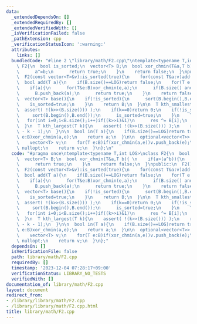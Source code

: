 ```yaml
---
data:
  _extendedDependsOn: []
  _extendedRequiredBy: []
  _extendedVerifiedWith: []
  _isVerificationFailed: false
  _pathExtension: cpp
  _verificationStatusIcon: ':warning:'
  attributes:
    links: []
  bundledCode: "#line 2 \"library/math/F2.cpp\"\ntemplate<typename T,int LOG>\nclass\
    \ F2{\n  bool is_sorted;\n  vector<T> B;\n  bool xor_chmin(T&a,T b){ \n    if(a>(a^b)){\n\
    \      a^=b;\n      return true;\n    }\n    return false;\n  }\npublic:\n  F2():is_sorted(true){}\n\
    \  F2(const vector<T>&v):is_sorted(true){\n    for(const T&a:v)add(a);\n  }\n\n\
    \  bool add(T a){\n    if(B.size()==LOG)return false;\n    for(T e:B)xor_chmin(a,e);\n\
    \    if(a){\n      for(T&e:B)xor_chmin(e,a);\n      if(B.size() and B.back()>a)is_sorted=false;\n\
    \      B.push_back(a);\n      return true;\n    }\n    return false;\n  }\n\n\
    \  vector<T> base(){\n    if(!is_sorted){\n      sort(B.begin(),B.end());\n  \
    \    is_sorted=true;\n    }\n    return B;\n  }\n\n  T kth_smallest(T k){\n  \
    \  assert( !(k>>(B.size())) );\n    if(k==0)return 0;\n    if(!is_sorted){\n \
    \     sort(B.begin(),B.end());\n      is_sorted=true;\n    }\n    T res=0;\n \
    \   for(int i=0;i<B.size();i++)if((k>>i)&1)\n      res ^= B[i];\n    return res;\n\
    \  }\n  T kth_largest(T k){\n    assert( !(k>>(B.size())) );\n    return kth_smallest((T{1}<<B.size())\
    \ - k - 1);\n  }\n\n  bool in(T a){\n    if(B.size()==LOG)return true;\n    for(T\
    \ e:B)xor_chmin(a,e);\n    return a;\n  }\n\n  optional<vector<T>> make(T a){\n\
    \    vector<T> v;\n    for(T e:B)if(xor_chmin(a,e))v.push_back(e);\n    if(a)return\
    \ nullopt;\n    return v;\n  }\n};\n"
  code: "#pragma once\ntemplate<typename T,int LOG>\nclass F2{\n  bool is_sorted;\n\
    \  vector<T> B;\n  bool xor_chmin(T&a,T b){ \n    if(a>(a^b)){\n      a^=b;\n\
    \      return true;\n    }\n    return false;\n  }\npublic:\n  F2():is_sorted(true){}\n\
    \  F2(const vector<T>&v):is_sorted(true){\n    for(const T&a:v)add(a);\n  }\n\n\
    \  bool add(T a){\n    if(B.size()==LOG)return false;\n    for(T e:B)xor_chmin(a,e);\n\
    \    if(a){\n      for(T&e:B)xor_chmin(e,a);\n      if(B.size() and B.back()>a)is_sorted=false;\n\
    \      B.push_back(a);\n      return true;\n    }\n    return false;\n  }\n\n\
    \  vector<T> base(){\n    if(!is_sorted){\n      sort(B.begin(),B.end());\n  \
    \    is_sorted=true;\n    }\n    return B;\n  }\n\n  T kth_smallest(T k){\n  \
    \  assert( !(k>>(B.size())) );\n    if(k==0)return 0;\n    if(!is_sorted){\n \
    \     sort(B.begin(),B.end());\n      is_sorted=true;\n    }\n    T res=0;\n \
    \   for(int i=0;i<B.size();i++)if((k>>i)&1)\n      res ^= B[i];\n    return res;\n\
    \  }\n  T kth_largest(T k){\n    assert( !(k>>(B.size())) );\n    return kth_smallest((T{1}<<B.size())\
    \ - k - 1);\n  }\n\n  bool in(T a){\n    if(B.size()==LOG)return true;\n    for(T\
    \ e:B)xor_chmin(a,e);\n    return a;\n  }\n\n  optional<vector<T>> make(T a){\n\
    \    vector<T> v;\n    for(T e:B)if(xor_chmin(a,e))v.push_back(e);\n    if(a)return\
    \ nullopt;\n    return v;\n  }\n};"
  dependsOn: []
  isVerificationFile: false
  path: library/math/F2.cpp
  requiredBy: []
  timestamp: '2023-12-04 07:28:17+09:00'
  verificationStatus: LIBRARY_NO_TESTS
  verifiedWith: []
documentation_of: library/math/F2.cpp
layout: document
redirect_from:
- /library/library/math/F2.cpp
- /library/library/math/F2.cpp.html
title: library/math/F2.cpp
---
```

